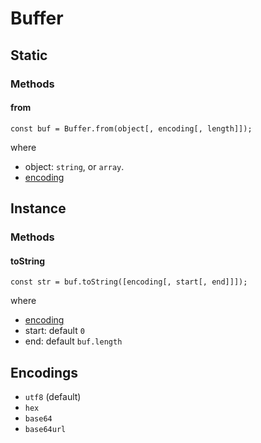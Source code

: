 # Buffer
## Static
### Methods
#### from
```
const buf = Buffer.from(object[, encoding[, length]]);
```
where
- object: `string`, or `array`.
- [encoding](#encodings) 
## Instance
### Methods
#### toString
```
const str = buf.toString([encoding[, start[, end]]]);
```
where
- [encoding](#encodings)
- start: default `0`
- end: default `buf.length`
## Encodings
- `utf8` (default)
- `hex`
- `base64`
- `base64url`